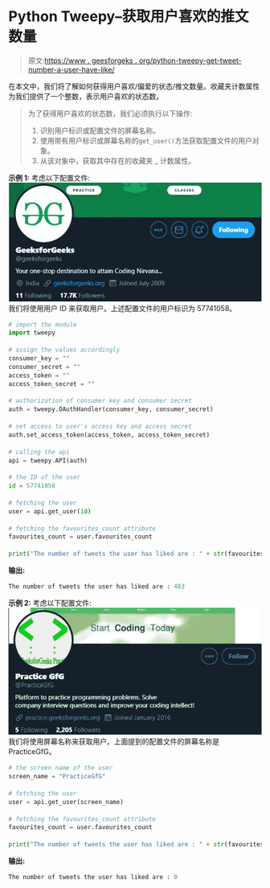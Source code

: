 # Python Tweepy–获取用户喜欢的推文数量

> 原文:[https://www . geesforgeks . org/python-tweepy-get-tweet-number-a-user-have-like/](https://www.geeksforgeeks.org/python-tweepy-getting-the-number-of-tweets-a-user-has-liked/)

在本文中，我们将了解如何获得用户喜欢/偏爱的状态/推文数量。收藏夹计数属性为我们提供了一个整数，表示用户喜欢的状态数。

> 为了获得用户喜欢的状态数，我们必须执行以下操作:
> 
> 1.  识别用户标识或配置文件的屏幕名称。
> 2.  使用带有用户标识或屏幕名称的`get_user()`方法获取配置文件的用户对象。
> 3.  从该对象中，获取其中存在的收藏夹 _ 计数属性。

**示例 1:** 考虑以下配置文件:
![](img/6132b5064bacde4339adf720ea88d2db.png)
我们将使用用户 ID 来获取用户。上述配置文件的用户标识为 57741058。

```py
# import the module
import tweepy

# assign the values accordingly
consumer_key = ""
consumer_secret = ""
access_token = ""
access_token_secret = ""

# authorization of consumer key and consumer secret
auth = tweepy.OAuthHandler(consumer_key, consumer_secret)

# set access to user's access key and access secret 
auth.set_access_token(access_token, access_token_secret)

# calling the api 
api = tweepy.API(auth)

# the ID of the user
id = 57741058

# fetching the user
user = api.get_user(id)

# fetching the favourites_count attribute
favourites_count = user.favourites_count

print("The number of tweets the user has liked are : " + str(favourites_count))
```

**输出:**

```py
The number of tweets the user has liked are : 483

```

**示例 2:** 考虑以下配置文件:
![](img/159935125f6fbd011d182156efb24f04.png)
我们将使用屏幕名称来获取用户。上面提到的配置文件的屏幕名称是 PracticeGfG。

```py
# the screen name of the user
screen_name = "PracticeGfG"

# fetching the user
user = api.get_user(screen_name)

# fetching the favourites_count attribute
favourites_count = user.favourites_count

print("The number of tweets the user has liked are : " + str(favourites_count))
```

**输出:**

```py
The number of tweets the user has liked are : 0

```